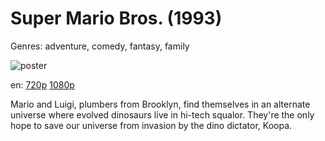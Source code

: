 # Super Mario Bros. (1993)

Genres: adventure, comedy, fantasy, family

![poster](http://image.tmdb.org/t/p/w500/bmv7fmcBFzjnJvirfAdZm75qERY.jpg)

en:
  [720p](magnet:?xt=urn:btih:E417049E332708E4DDA4DEDAA7D5A9E4C219720C&tr=udp://glotorrents.pw:6969/announce&tr=udp://tracker.opentrackr.org:1337/announce&tr=udp://torrent.gresille.org:80/announce&tr=udp://tracker.openbittorrent.com:80&tr=udp://tracker.coppersurfer.tk:6969&tr=udp://tracker.leechers-paradise.org:6969&tr=udp://p4p.arenabg.ch:1337&tr=udp://tracker.internetwarriors.net:1337)
  [1080p](magnet:?xt=urn:btih:7BA55335052E8B2EE24FA7D2F69C6D26DF87C976&tr=udp://glotorrents.pw:6969/announce&tr=udp://tracker.opentrackr.org:1337/announce&tr=udp://torrent.gresille.org:80/announce&tr=udp://tracker.openbittorrent.com:80&tr=udp://tracker.coppersurfer.tk:6969&tr=udp://tracker.leechers-paradise.org:6969&tr=udp://p4p.arenabg.ch:1337&tr=udp://tracker.internetwarriors.net:1337)
  


Mario and Luigi, plumbers from Brooklyn, find themselves in an alternate universe where evolved dinosaurs live in hi-tech squalor. They're the only hope to save our universe from invasion by the dino dictator, Koopa.